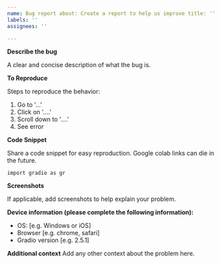 ```yaml
---
name: Bug report about: Create a report to help us improve title: ''
labels: ''
assignees: ''

---
```


**Describe the bug**

A clear and concise description of what the bug is.

**To Reproduce**

Steps to reproduce the behavior:

1. Go to '...'
2. Click on '....'
3. Scroll down to '....'
4. See error

**Code Snippet**

Share a code snippet for easy reproduction. Google colab links can die in the future.

```
import gradio as gr
```

**Screenshots**

If applicable, add screenshots to help explain your problem.

**Device information (please complete the following information):**

- OS: [e.g. Windows or iOS]
- Browser [e.g. chrome, safari]
- Gradio version [e.g. 2.5.1]

**Additional context**
Add any other context about the problem here.
